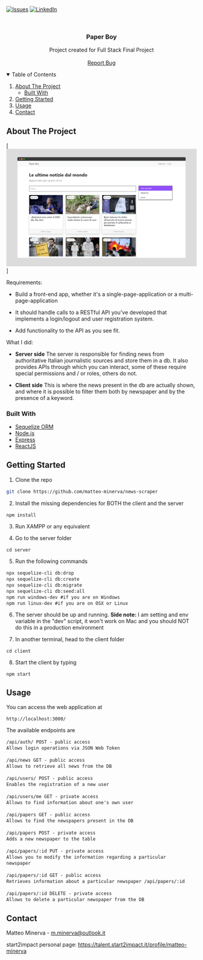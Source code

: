 [![Issues][issues-shield]][issues-url]
[![LinkedIn][linkedin-shield]][linkedin-url]

<!-- PROJECT LOGO -->
<br />
<p align="center">
  <h3 align="center">Paper Boy</h3>

  <p align="center">
    Project created for Full Stack Final Project
    <br />
    <br />
    <a href="https://github.com/matteo-minerva/news-scraper/issues">Report Bug</a>
  </p>
</p>

<!-- TABLE OF CONTENTS -->
<details open="open">
  <summary>Table of Contents</summary>
  <ol>
    <li>
      <a href="#about-the-project">About The Project</a>
      <ul>
        <li><a href="#built-with">Built With</a></li>
      </ul>
    </li>
    <li><a href="#getting-started">Getting Started</a></li>
    <li><a href="#usage">Usage</a></li>
    <li><a href="#contact">Contact</a></li>
  </ol>
</details>

<!-- ABOUT THE PROJECT -->

## About The Project

[![Website Screenshot][product-screenshot]]

Requirements:

- Build a front-end app, whether it's a single-page-application or a multi-page-application

- It should handle calls to a RESTful API you've developed that implements a login/logout and user registration system.

- Add functionality to the API as you see fit.

What I did:

- <strong>Server side</strong>
  The server is responsible for finding news from authoritative Italian journalistic sources and store them in a db. It also provides APIs through which you can interact, some of these require special permissions and / or roles, others do not.

- <strong>Client side</strong>
  This is where the news present in the db are actually shown, and where it is possible to filter them both by newspaper and by the presence of a keyword.

### Built With

- [Sequelize ORM](https://sequelize.org/)
- [Node.js](https://nodejs.org/it/)
- [Express](https://expressjs.com/)
- [ReactJS](https://it.reactjs.org/)

<!-- GETTING STARTED -->

## Getting Started

1. Clone the repo

```sh
git clone https://github.com/matteo-minerva/news-scraper
```

2. Install the missing dependencies for BOTH the client and the server

```npm
npm install
```

3. Run XAMPP or any equivalent

4. Go to the server folder

```
cd server
```

5. Run the following commands

```npm
npx sequelize-cli db:drop
npx sequelize-cli db:create
npx sequelize-cli db:migrate
npx sequelize-cli db:seed:all
npm run windows-dev #if you are on Windows
npm run linux-dev #if you are on OSX or Linux
```

6. The server should be up and running.
   <strong>Side note:</strong> I am setting and env variable in the "dev" script, it won't work on Mac and you should NOT do this in a production environment

7. In another terminal, head to the client folder

```
cd client
```

8. Start the client by typing

```npm
npm start
```

<!-- USAGE -->

## Usage

You can access the web application at

```url
http://localhost:3000/
```

The available endpoints are

```
/api/auth/ POST - public access
Allows login operations via JSON Web Token

/api/news GET - public access
Allows to retrieve all news from the DB

/api/users/ POST - public access
Enables the registration of a new user

/api/users/me GET - private access
Allows to find information about one's own user

/api/papers GET - public access
Allows to find the newspapers present in the DB

/api/papers POST - private access
Adds a new newspaper to the table

/api/papers/:id PUT - private access
Allows you to modify the information regarding a particular
newspaper

/api/papers/:id GET - public access
Retrieves information about a particular newspaper /api/papers/:id

/api/papers/:id DELETE - private access
Allows to delete a particular newspaper from the DB
```

<!-- CONTACT -->

## Contact

Matteo Minerva - m.minerva@outlook.it

start2impact personal page: https://talent.start2impact.it/profile/matteo-minerva

<!-- MARKDOWN LINKS & IMAGES -->
<!-- https://www.markdownguide.org/basic-syntax/#reference-style-links -->

[issues-shield]: https://img.shields.io/github/issues/matteo-minerva/news-scraper/repo.svg?style=for-the-badge
[issues-url]: https://github.com/matteo-minerva/news-scraper/issues
[linkedin-shield]: https://img.shields.io/badge/-LinkedIn-black.svg?style=for-the-badge&logo=linkedin&colorB=555
[linkedin-url]: https://linkedin.com/in/m-minerva
[product-screenshot]: /screenshot.png

